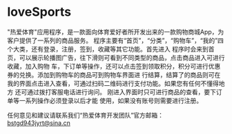 # loveSports
"热爱体育"应用程序，是一款面向体育爱好者所开发出来的一款购物商城App，为客户提供了一系列的商品服务。
程序主要有“首页”，“分类”，“购物车”，“我的”四个大类，还有登录，注册，签到，收藏等其它功能。首先进入
程序时会来到首页，可以展示轮播图广告，往下滑则可看到不同类型的商品，点击商品进入可进行收藏，加入购物
车，下订单等操作，还可以点击签到领取积分，积分可进行优惠券的兑换。添加到购物车的商品可到购物车界面进
行结算，结算了的商品则可在我的界面点击进入查看，可通过扫码二维码进行支付功能。如果您有任何不懂得地方
还可通过拨打客服电话进行询问。 刚进入界面时只可进行商品的查看，要下订单等一系列操作必须登录以后才能
使用，如果没有账号则需要进行注册。

任何意见和建议请联系我们“热爱体育开发团队”官方邮箱：bstgd943jyrt@sina.cn
